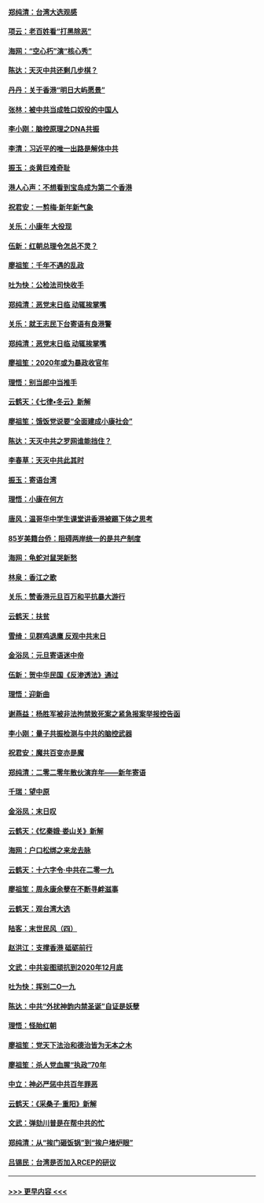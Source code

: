#### [郑纯清：台湾大选观感](../pages/nsc993/n11786210.md?t=01121144) 
#### [项云：老百姓看“打黑除恶”](../pages/nsc993/n11785398.md?t=01121144) 
#### [海网：“空心朽”演“核心秀”](../pages/nsc993/n11783874.md?t=01121144) 
#### [陈达：天灭中共还剩几步棋？](../pages/nsc993/n11783719.md?t=01121144) 
#### [丹丹：关于香港“明日大屿愿景”](../pages/nsc993/n11783273.md?t=01121144) 
#### [张林：被中共当成牲口奴役的中国人](../pages/nsc993/n11782397.md?t=01121144) 
#### [李小刚：脑控原理之DNA共振](../pages/nsc993/n11780962.md?t=01121144) 
#### [李清：习近平的唯一出路是解体中共](../pages/nsc993/n11780866.md?t=01121144) 
#### [振玉：炎黄巨难奇耻](../pages/nsc993/n11779632.md?t=01121144) 
#### [港人心声：不想看到宝岛成为第二个香港](../pages/nsc993/n11778817.md?t=01121144) 
#### [祝君安：一剪梅‧新年新气象](../pages/nsc993/n11776340.md?t=01121144) 
#### [关乐：小康年 大役现](../pages/nsc993/n11774213.md?t=01121144) 
#### [伍新：红朝总理令怎总不灵？](../pages/nsc993/n11770813.md?t=01121144) 
#### [廖祖笙：千年不遇的乱政](../pages/nsc993/n11770373.md?t=01121144) 
#### [吐为快：公检法司快收手](../pages/nsc993/n11770359.md?t=01121144) 
#### [郑纯清：恶党末日临 动辄挨掌嘴](../pages/nsc993/n11769912.md?t=01121144) 
#### [关乐：就王志民下台寄语有良港警](../pages/nsc993/n11769903.md?t=01121144) 
#### [郑纯清：恶党末日临 动辄挨掌嘴](../pages/nsc993/n11769356.md?t=01121144) 
#### [廖祖笙：2020年或为暴政收官年](../pages/nsc993/n11768216.md?t=01121144) 
#### [理悟：别当郎中当推手](../pages/nsc993/n11768243.md?t=01121144) 
#### [云鹤天：《七律▪冬云》新解](../pages/nsc993/n11768204.md?t=01121144) 
#### [廖祖笙：饿饭党说要“全面建成小康社会”](../pages/nsc993/n11767482.md?t=01121144) 
#### [陈达：天灭中共之罗网谁能挡住？](../pages/nsc993/n11767465.md?t=01121144) 
#### [李春草：天灭中共此其时](../pages/nsc993/n11767452.md?t=01121144) 
#### [振玉：寄语台湾](../pages/nsc993/n11767432.md?t=01121144) 
#### [理悟：小康在何方](../pages/nsc993/n11767394.md?t=01121144) 
#### [唐风：温哥华中学生课堂讲香港被踢下体之思考](../pages/nsc993/n11766848.md?t=01121144) 
#### [85岁美籍台侨：阻碍两岸统一的是共产制度](../pages/nsc993/n11765043.md?t=01121144) 
#### [海网：龟蛇对鼠哭新愁](../pages/nsc993/n11764895.md?t=01121144) 
#### [林泉：香江之歌](../pages/nsc993/n11764415.md?t=01121144) 
#### [关乐：赞香港元旦百万和平抗暴大游行](../pages/nsc993/n11764382.md?t=01121144) 
#### [云鹤天：扶贫](../pages/nsc993/n11764245.md?t=01121144) 
#### [雪绮：见群鸡退鹰  反观中共末日](../pages/nsc993/n11762112.md?t=01121144) 
#### [金浴凤：元旦寄语迷中帝](../pages/nsc993/n11761788.md?t=01121144) 
#### [伍新：贺中华民国《反渗透法》通过](../pages/nsc993/n11761994.md?t=01121144) 
#### [理悟：迎新曲](../pages/nsc993/n11761152.md?t=01121144) 
#### [谢燕益：杨胜军被非法拘禁致死案之紧急报案举报控告函](../pages/nsc993/n11756134.md?t=01121144) 
#### [李小刚：量子共振检测与中共的脑控武器](../pages/nsc993/n11754518.md?t=01121144) 
#### [祝君安：魔共百变亦是魔](../pages/nsc993/n11754469.md?t=01121144) 
#### [郑纯清：二零二零年散伙演弃年——新年寄语](../pages/nsc993/n11754195.md?t=01121144) 
#### [千瑞：望中原](../pages/nsc993/n11754159.md?t=01121144) 
#### [金浴凤：末日叹](../pages/nsc993/n11752359.md?t=01121144) 
#### [云鹤天：《忆秦娥‧娄山关》新解](../pages/nsc993/n11752348.md?t=01121144) 
#### [海网：户口松绑之来龙去脉](../pages/nsc993/n11752328.md?t=01121144) 
#### [云鹤天：十六字令‧中共在二零一九](../pages/nsc993/n11752305.md?t=01121144) 
#### [廖祖笙：周永康余孽在不断寻衅滋事](../pages/nsc993/n11751013.md?t=01121144) 
#### [云鹤天：观台湾大选](../pages/nsc993/n11751007.md?t=01121144) 
#### [陆客：末世民风（四）](../pages/nsc993/n11749203.md?t=01121144) 
#### [赵洪江：支撑香港 砥砺前行](../pages/nsc993/n11748482.md?t=01121144) 
#### [文武：中共妄图顽抗到2020年12月底](../pages/nsc993/n11748446.md?t=01121144) 
#### [吐为快：挥别二O一九](../pages/nsc993/n11748411.md?t=01121144) 
#### [陈达：中共“外扰神韵内禁圣诞”自证是妖孽](../pages/nsc993/n11748226.md?t=01121144) 
#### [理悟：怪胎红朝](../pages/nsc993/n11748206.md?t=01121144) 
#### [廖祖笙：党天下法治和德治皆为无本之木](../pages/nsc993/n11748135.md?t=01121144) 
#### [廖祖笙：杀人党血腥“执政”70年](../pages/nsc993/n11745144.md?t=01121144) 
#### [中立：神必严惩中共百年罪恶](../pages/nsc993/n11744970.md?t=01121144) 
#### [云鹤天：《采桑子‧重阳》新解](../pages/nsc993/n11744948.md?t=01121144) 
#### [文武：弹劾川普是在帮中共的忙](../pages/nsc993/n11744758.md?t=01121144) 
#### [郑纯清：从“挨门砸饭锅”到“挨户堵炉眼”](../pages/nsc993/n11744745.md?t=01121144) 
#### [吕锡民：台湾是否加入RCEP的研议](../pages/nsc993/n11744701.md?t=01121144) 

----
#### [ >>> 更早内容 <<< ](../indexes/nsc993-earlier.md)
